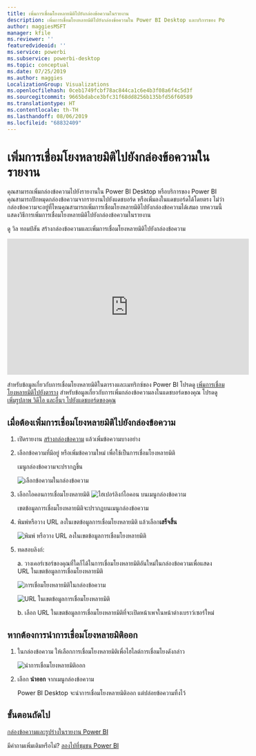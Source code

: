 ```yaml
---
title: เพิ่มการเชื่อมโยงหลายมิติไปยังกล่องข้อความในรายงาน
description: เพิ่มการเชื่อมโยงหลายมิติไปยังกล่องข้อความใน Power BI Desktop และบริการของ Power BI
author: maggiesMSFT
manager: kfile
ms.reviewer: ''
featuredvideoid: ''
ms.service: powerbi
ms.subservice: powerbi-desktop
ms.topic: conceptual
ms.date: 07/25/2019
ms.author: maggies
LocalizationGroup: Visualizations
ms.openlocfilehash: 0ceb1749fcbf78ac844ca1c6e4b3f08a6f4c5d3f
ms.sourcegitcommit: 9665bdabce3bfc31f68dd8256b135bfd56f60589
ms.translationtype: HT
ms.contentlocale: th-TH
ms.lasthandoff: 08/06/2019
ms.locfileid: "68832409"
---
```

# <a name="add-a-hyperlink-to-a-text-box-in-a-report"></a>เพิ่มการเชื่อมโยงหลายมิติไปยังกล่องข้อความในรายงาน
คุณสามารถเพิ่มกล่องข้อความไปยังรายงานใน Power BI Desktop หรือบริการของ Power BI คุณสามารถปักหมุดกล่องข้อความจากรายงานไปยังแดชบอร์ด หรือเพิ่มลงในแดชบอร์ดได้โดยตรง ไม่ว่ากล่องข้อความจะอยู่ที่ไหนคุณสามารถเพิ่มการเชื่อมโยงหลายมิติไปยังกล่องข้อความได้เสมอ บทความนี้แสดงวิธีการเพิ่มการเชื่อมโยงหลายมิติไปยังกล่องข้อความในรายงาน 


ดู วิล ทอมป์สัน สร้างกล่องข้อความและเพิ่มการเชื่อมโยงหลายมิติไปยังกล่องข้อความ 

<iframe width="560" height="315" src="https://www.youtube.com/embed/_3q6VEBhGew#t=0m55s" frameborder="0" allowfullscreen></iframe>

สำหรับข้อมูลเกี่ยวกับการเชื่อมโยงหลายมิติในตารางและเมทริกซ์ของ Power BI โปรดดู [เพิ่มการเชื่อมโยงหลายมิติไปยังตาราง](power-bi-hyperlinks-in-tables.md) สำหรับข้อมูลเกี่ยวกับการเพิ่มกล่องข้อความลงในแดชบอร์ดของคุณ โปรดดู [เพิ่มรูปภาพ วิดีโอ และอื่นๆ ไปยังแดชบอร์ดของคุณ](service-dashboard-add-widget.md) 

## <a name="to-add-a-hyperlink-to-a-text-box"></a>เมื่อต้องเพิ่มการเชื่อมโยงหลายมิติไปยังกล่องข้อความ
1. เปิดรายงาน [สร้างกล่องข้อความ](power-bi-reports-add-text-and-shapes.md) แล้วเพิ่มข้อความบางอย่าง 
2. เลือกข้อความที่มีอยู่ หรือเพิ่มข้อความใหม่ เพื่อใช้เป็นการเชื่อมโยงหลายมิติ 

   เมนูกล่องข้อความจะปรากฏขึ้น
   
   ![เลือกข้อความในกล่องข้อความ](media/service-add-hyperlink-to-text-box/power-bi-hyperlink-new.png)
3. เลือกไอคอนการเชื่อมโยงหลายมิติ ![ไฮเปอร์ลิงก์ไอคอน](media/service-add-hyperlink-to-text-box/power-bi-hyperlink-icon.png) บนเมนูกล่องข้อความ

   เขตข้อมูลการเชื่อมโยงหลายมิติจะปรากฏบนเมนูกล่องข้อความ

4. พิมพ์หรือวาง URL ลงในเขตข้อมูลการเชื่อมโยงหลายมิติ แล้วเลือก**เสร็จสิ้น**
   
   ![พิมพ์ หรือวาง URL ลงในเขตข้อมูลการเชื่อมโยงหลายมิติ](media/service-add-hyperlink-to-text-box/power-bi-add-link.png)
5. ทดสอบลิงก์:  

   a. วางเคอร์เซอร์ของคุณที่ใดก็ได้ในการเชื่อมโยงหลายมิติอันใหม่ในกล่องข้อความเพื่อแสดง URL ในเขตข้อมูลการเชื่อมโยงหลายมิติ  
     
      ![การเชื่อมโยงหลายมิติในกล่องข้อความ](media/service-add-hyperlink-to-text-box/power-bi-test-link.png)
   
      ![URL ในเขตข้อมูลการเชื่อมโยงหลายมิติ](media/service-add-hyperlink-to-text-box/power-bi-hyperlink-edit.png)

   b. เลือก URL ในเขตข้อมูลการเชื่อมโยงหลายมิติที่จะเปิดหน้าเพจในหน้าต่างเบราว์เซอร์ใหม่

## <a name="to-remove-the-hyperlink"></a>หากต้องการนำการเชื่อมโยงหลายมิติออก
1. ในกล่องข้อความ ให้เลือกการเชื่อมโยงหลายมิติเพื่อไฮไลต์การเชื่อมโยงดังกล่าว
   
     ![นำการเชื่อมโยงหลายมิติออก](media/service-add-hyperlink-to-text-box/power-bi-hyperlink-remove.png)
2. เลือก **นำออก** จากเมนูกล่องข้อความ 

   Power BI Desktop จะนำการเชื่อมโยงหลายมิติออก แต่ปล่อยข้อความทิ้งไว้

## <a name="next-steps"></a>ขั้นตอนถัดไป
[กล่องข้อความและรูปร่างในรายงาน Power BI](power-bi-reports-add-text-and-shapes.md)

มีคำถามเพิ่มเติมหรือไม่? [ลองไปที่ชุมชน Power BI](http://community.powerbi.com/)

